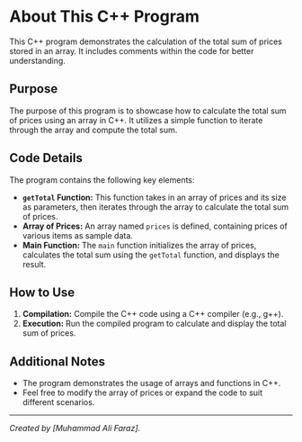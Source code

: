 # About This C++ Program

This C++ program demonstrates the calculation of the total sum of prices stored in an array. It includes comments within the code for better understanding.

## Purpose

The purpose of this program is to showcase how to calculate the total sum of prices using an array in C++. It utilizes a simple function to iterate through the array and compute the total sum.

## Code Details

The program contains the following key elements:

- **`getTotal` Function:** This function takes in an array of prices and its size as parameters, then iterates through the array to calculate the total sum of prices.
- **Array of Prices:** An array named `prices` is defined, containing prices of various items as sample data.
- **Main Function:** The `main` function initializes the array of prices, calculates the total sum using the `getTotal` function, and displays the result.

## How to Use

1. **Compilation:** Compile the C++ code using a C++ compiler (e.g., g++).
2. **Execution:** Run the compiled program to calculate and display the total sum of prices.

## Additional Notes

- The program demonstrates the usage of arrays and functions in C++.
- Feel free to modify the array of prices or expand the code to suit different scenarios.

---

*Created by [Muhammad Ali Faraz].*
